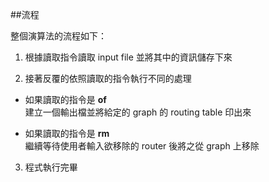 ##流程  
  
整個演算法的流程如下：  

1. 根據讀取指令讀取 input file 並將其中的資訊儲存下來  
  
2. 接著反覆的依照讀取的指令執行不同的處理
 + 如果讀取的指令是 **of**  
建立一個輸出檔並將給定的 graph 的 routing table 印出來  
  
 + 如果讀取的指令是 **rm**  
繼續等待使用者輸入欲移除的 router 後將之從 graph 上移除  

3.   程式執行完畢
